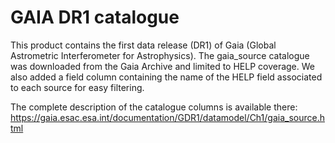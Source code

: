 GAIA DR1 catalogue
==================

This product contains the first data release (DR1) of Gaia (Global Astrometric
Interferometer for Astrophysics). The gaia_source catalogue was downloaded from
the Gaia Archive and limited to HELP coverage. We also added a field column
containing the name of the HELP field associated to each source for easy
filtering.

The complete description of the catalogue columns is available there:
https://gaia.esac.esa.int/documentation/GDR1/datamodel/Ch1/gaia_source.html

